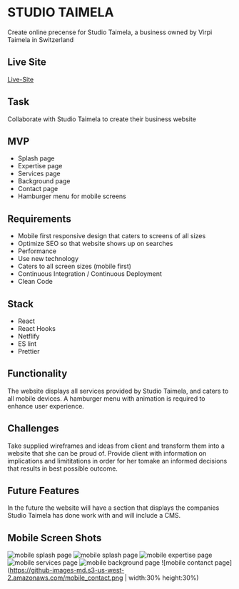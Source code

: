 # STUDIO TAIMELA #

Create online precense for Studio Taimela, a business owned by Virpi Taimela in Switzerland

## Live Site
[Live-Site](http://studiotaimela.com "Named link title")

## Task
Collaborate with Studio Taimela to create their business website

## MVP 

* Splash page
* Expertise page
* Services page
* Background page
* Contact page
* Hamburger menu for mobile screens

##  Requirements

* Mobile first responsive design that caters to screens of all sizes
* Optimize SEO so that website shows up on searches
* Performance
* Use new technology
* Caters to all screen sizes (mobile first)
* Continuous Integration / Continuous Deployment
* Clean Code

## Stack
* React
* React Hooks
* Netflify
* ES lint
* Prettier 

## Functionality
The website displays all services provided by Studio Taimela, and caters to all mobile devices.  A hamburger menu with animation is required to enhance user experience.

## Challenges
Take supplied wireframes and ideas from client and transform them into a website that she can be proud of.  Provide client with information on implications and limititations in order for her tomake an informed decisions that results in best possible outcome.  

## Future Features
In the future the website will have a section that displays the companies Studio Taimela has done work with and will include a CMS.

## Mobile Screen Shots
![mobile splash page](https://github-images-md.s3-us-west-2.amazonaws.com/mobile_hamburger.png)
![mobile splash page](https://github-images-md.s3-us-west-2.amazonaws.com/mobile_splash.png)
![mobile expertise page](https://github-images-md.s3-us-west-2.amazonaws.com/mobile_expertise.png)
![mobile services page](https://github-images-md.s3-us-west-2.amazonaws.com/mobile_services.png)
![mobile background page](https://github-images-md.s3-us-west-2.amazonaws.com/mobile_background.png)
![mobile contanct page](https://github-images-md.s3-us-west-2.amazonaws.com/mobile_contact.png | width:30% height:30%)

